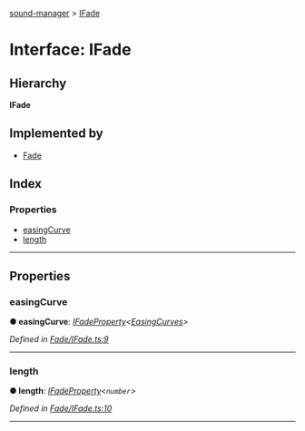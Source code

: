 [sound-manager](../README.md) > [IFade](../interfaces/ifade.md)

# Interface: IFade

## Hierarchy

**IFade**

## Implemented by

* [Fade](../classes/fade.md)

## Index

### Properties

* [easingCurve](ifade.md#easingcurve)
* [length](ifade.md#length)

---

## Properties

<a id="easingcurve"></a>

###  easingCurve

**● easingCurve**: *[IFadeProperty](ifadeproperty.md)<[EasingCurves](../enums/easingcurves.md)>*

*Defined in [Fade/IFade.ts:9](https://github.com/furkleindustries/sound-manager/blob/087d8cb/src/Fade/IFade.ts#L9)*

___
<a id="length"></a>

###  length

**● length**: *[IFadeProperty](ifadeproperty.md)<`number`>*

*Defined in [Fade/IFade.ts:10](https://github.com/furkleindustries/sound-manager/blob/087d8cb/src/Fade/IFade.ts#L10)*

___

